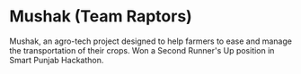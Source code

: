 # Mushak (Team Raptors)
Mushak, an agro-tech project designed to help farmers to ease and manage the transportation of their crops. Won a Second Runner's Up position in Smart Punjab Hackathon.

